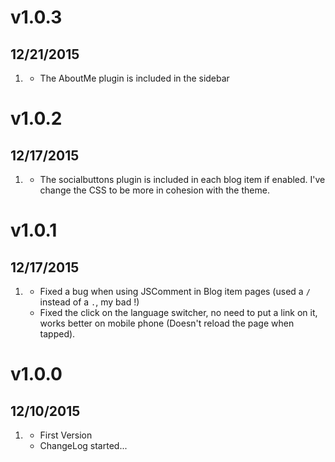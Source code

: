 # v1.0.3
## 12/21/2015

1. [](#new)
    * The AboutMe plugin is included in the sidebar

# v1.0.2
## 12/17/2015

1. [](#new)
    * The socialbuttons plugin is included in each blog item if enabled. I've change the CSS to be more in cohesion with the theme.

# v1.0.1
## 12/17/2015

1. [](#bugfix)
    * Fixed a bug when using JSComment in Blog item pages (used a `/` instead of a `.`, my bad !)
    * Fixed the click on the language switcher, no need to put a link on it, works better on mobile phone (Doesn't reload the page when tapped).

# v1.0.0
## 12/10/2015

1. [](#new)
    * First Version
    * ChangeLog started...
